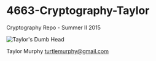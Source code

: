 # 4663-Cryptography-Taylor
Cryptography Repo - Summer II 2015 

![Taylor's Dumb Head](http://imgur.com/SfAyJ2d)
   
Taylor Murphy
turtlemurphy@gmail.com
